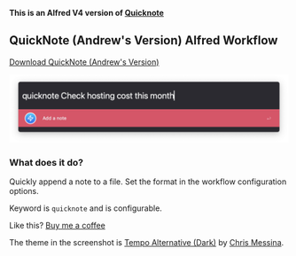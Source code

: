 **This is an Alfred V4 version of [Quicknote](https://github.com/rknightuk/alfred-workflows/raw/main/workflows/quicknote/)**

## QuickNote (Andrew's Version) Alfred Workflow

[Download QuickNote (Andrew's Version)](https://github.com/rknightuk/alfred-workflows/raw/main/workflows/quicknoteandrewsversion/quicknoteandrewsversion.alfredworkflow)

![QuickNote (Andrew's Version)](src/screenshot.png)

### What does it do?

Quickly append a note to a file. Set the format in the workflow configuration options.

Keyword is `quicknote` and is configurable.

Like this? [Buy me a coffee](https://www.buymeacoffee.com/rknightuk)

The theme in the screenshot is [Tempo Alternative (Dark)](https://github.com/chrismessina/alfred-theme-tempo#tempo-alternative-dark) by [Chris Messina](https://github.com/chrismessina).
